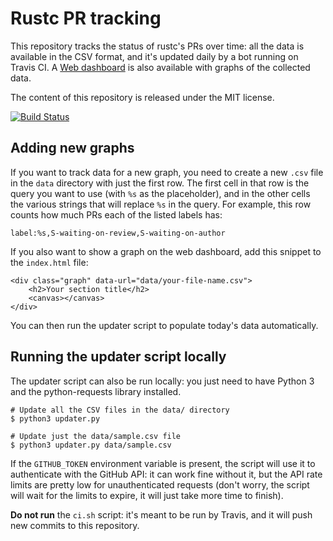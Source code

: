 # Rustc PR tracking

This repository tracks the status of rustc's PRs over time: all the data is
available in the CSV format, and it's updated daily by a bot running on Travis
CI. A [Web dashboard](https://pietroalbini.github.io/rustc-pr-tracking/) is
also available with graphs of the collected data.

The content of this repository is released under the MIT license.

[![Build Status](https://travis-ci.org/pietroalbini/rustc-pr-tracking.svg?branch=master)](https://travis-ci.org/pietroalbini/rustc-pr-tracking)

## Adding new graphs

If you want to track data for a new graph, you need to create a new `.csv` file
in the `data` directory with just the first row. The first cell in that row is
the query you want to use (with `%s` as the placeholder), and in the other
cells the various strings that will replace `%s` in the query. For example,
this row counts how much PRs each of the listed labels has:

```
label:%s,S-waiting-on-review,S-waiting-on-author
```

If you also want to show a graph on the web dashboard, add this snippet to the
`index.html` file:

```
<div class="graph" data-url="data/your-file-name.csv">
    <h2>Your section title</h2>
    <canvas></canvas>
</div>
```

You can then run the updater script to populate today's data automatically.

## Running the updater script locally

The updater script can also be run locally: you just need to have Python 3 and
the python-requests library installed.

```
# Update all the CSV files in the data/ directory
$ python3 updater.py

# Update just the data/sample.csv file
$ python3 updater.py data/sample.csv
```

If the `GITHUB_TOKEN` environment variable is present, the script will use it
to authenticate with the GitHub API: it can work fine without it, but the API
rate limits are pretty low for unauthenticated requests (don't worry, the
script will wait for the limits to expire, it will just take more time to
finish).

**Do not run** the `ci.sh` script: it's meant to be run by Travis, and it will
push new commits to this repository.
